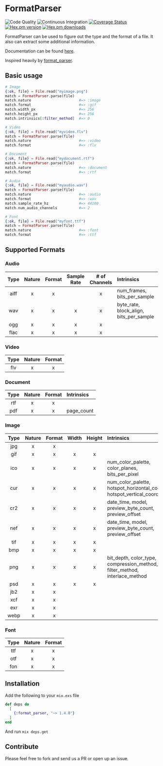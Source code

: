 # FormatParser

![Code Quality](https://github.com/ahtung/format_parser.ex/workflows/Code%20Quality/badge.svg)
![Continuous Integration](https://github.com/ahtung/format_parser.ex/workflows/Continuous%20Integration/badge.svg)
[![Coverage Status](https://coveralls.io/repos/ahtung/format_parser.ex/badge.svg?branch=master)](https://coveralls.io/r/ahtung/format_parser.ex?branch=master)
[![Hex.pm version](https://img.shields.io/hexpm/v/format_parser.svg?style=flat-square)](https://hex.pm/packages/format_parser)
[![Hex.pm downloads](https://img.shields.io/hexpm/dt/format_parser.svg)](https://hex.pm/packages/format_parser)

FormatParser can be used to figure out the type and the format of a file.
It also can extract some additional information.

Documentation can be found [here](https://hexdocs.pm/format_parser).

Inspired heavily by [format_parser](https://github.com/WeTransfer/format_parser/).

## Basic usage

```elixir
# Image
{:ok, file} = File.read("myimage.png")
match = FormatParser.parse(file)
match.nature                      #=> :image
match.format                      #=> :gif
match.width_px                    #=> 256
match.height_px                   #=> 256
match.intrinsics[:filter_method]  #=> 0

# Video
{:ok, file} = File.read("myvideo.flv")
match = FormatParser.parse(file)
match.nature                      #=> :video
match.format                      #=> :flv

# Document
{:ok, file} = File.read("mydocument.rtf")
match = FormatParser.parse(file)
match.nature                      #=> :document
match.format                      #=> :rtf

# Audio
{:ok, file} = File.read("myaudio.wav")
match = FormatParser.parse(file)
match.nature                      #=> :audio
match.format                      #=> :wav
match.sample_rate_hz              #=> 44100
match.num_audio_channels          #=> 2

# Font
{:ok, file} = File.read("myfont.ttf")
match = FormatParser.parse(file)
match.nature                      #=> :font
match.format                      #=> :ttf

```

## Supported Formats

### Audio

| Type  | Nature | Format | Sample Rate | # of Channels | Intrinsics                              |
| :---: | :----: | :----: | :---------: | :-----------: | :-------------------------------------- |
| aiff  | x      | x      |             | x             | num_frames, bits_per_sample             |
| wav   | x      | x      | x           | x             | byte_rate, block_align, bits_per_sample |
| ogg   | x      | x      | x           | x             |                                         |
| flac  | x      | x      | x           | x             |                                         |

### Video

| Type | Nature | Format |
| :--: | :----: | :----: |
| flv  | x      | x      |

### Document

| Type | Nature | Format | Intrinsics |
| :--: | :----: | :----: | :--------- |
| rtf  | x      | x      |            |
| pdf  | x      | x      | page_count |

### Image

| Type | Nature | Format | Width | Height | Intrinsics                                                                      |
| :--: | :----: | :----: | :---: | :----: | :------------------------------------------------------------------------------ |
| jpg  | x      | x      |       |        |                                                                                 |
| gif  | x      | x      | x     | x      |                                                                                 |
| ico  | x      | x      | x     | x      | num_color_palette, color_planes, bits_per_pixel                                 |
| cur  | x      | x      | x     | x      | num_color_palette, hotspot_horizontal_coords, hotspot_vertical_coords           |
| cr2  | x      | x      | x     | x      | date_time, model, preview_byte_count, preview_offset                            |
| nef  | x      | x      | x     | x      | date_time, model, preview_byte_count, preview_offset                            |
| tif  | x      | x      | x     | x      |                                                                                 |
| bmp  | x      | x      | x     | x      |                                                                                 |
| png  | x      | x      | x     | x      | bit_depth, color_type, compression_method, crc, filter_method, interlace_method |
| psd  | x      | x      | x     | x      |                                                                                 |
| jb2  | x      | x      |       |        |                                                                                 |
| xcf  | x      | x      |       |        |                                                                                 |
| exr  | x      | x      |       |        |                                                                                 |
| webp | x      | x      |       |        |                                                                                 |

### Font

| Type | Nature | Format |
| :--: | :----: | :----: |
| ttf  | x      | x      |
| otf  | x      | x      |
| fon  | x      | x      |

## Installation

Add the following to your `mix.exs` file

```elixir
def deps do
  [
    {:format_parser, "~> 1.4.0"}
  ]
end
```

And run `mix deps.get`

## Contribute

Please feel free to fork and send us a PR or open up an issue.
